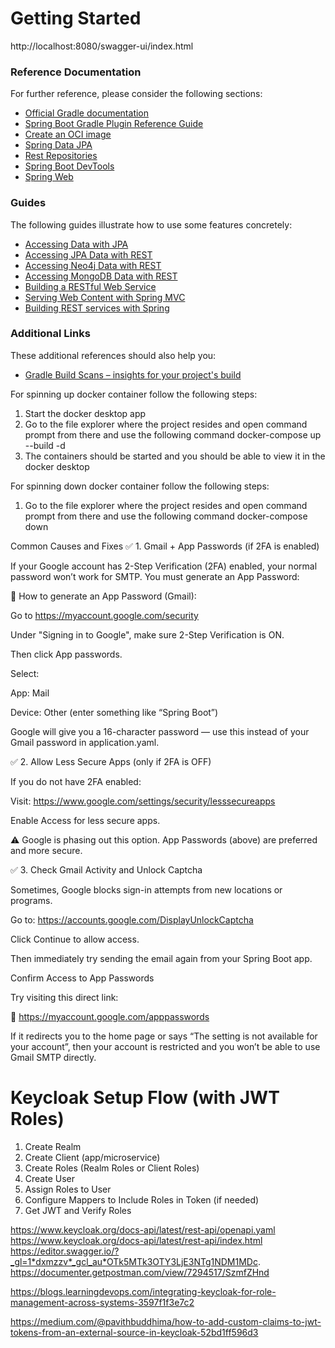 # Getting Started

http://localhost:8080/swagger-ui/index.html

### Reference Documentation

For further reference, please consider the following sections:

- [Official Gradle documentation](https://docs.gradle.org)
- [Spring Boot Gradle Plugin Reference Guide](https://docs.spring.io/spring-boot/3.4.4/gradle-plugin)
- [Create an OCI image](https://docs.spring.io/spring-boot/3.4.4/gradle-plugin/packaging-oci-image.html)
- [Spring Data JPA](https://docs.spring.io/spring-boot/3.4.4/reference/data/sql.html#data.sql.jpa-and-spring-data)
- [Rest Repositories](https://docs.spring.io/spring-boot/3.4.4/how-to/data-access.html#howto.data-access.exposing-spring-data-repositories-as-rest)
- [Spring Boot DevTools](https://docs.spring.io/spring-boot/3.4.4/reference/using/devtools.html)
- [Spring Web](https://docs.spring.io/spring-boot/3.4.4/reference/web/servlet.html)

### Guides

The following guides illustrate how to use some features concretely:

- [Accessing Data with JPA](https://spring.io/guides/gs/accessing-data-jpa/)
- [Accessing JPA Data with REST](https://spring.io/guides/gs/accessing-data-rest/)
- [Accessing Neo4j Data with REST](https://spring.io/guides/gs/accessing-neo4j-data-rest/)
- [Accessing MongoDB Data with REST](https://spring.io/guides/gs/accessing-mongodb-data-rest/)
- [Building a RESTful Web Service](https://spring.io/guides/gs/rest-service/)
- [Serving Web Content with Spring MVC](https://spring.io/guides/gs/serving-web-content/)
- [Building REST services with Spring](https://spring.io/guides/tutorials/rest/)

### Additional Links

These additional references should also help you:

- [Gradle Build Scans – insights for your project's build](https://scans.gradle.com#gradle)

For spinning up docker container follow the following steps:

1. Start the docker desktop app
2. Go to the file explorer where the project resides and open command prompt from there and use the following command
   docker-compose up --build -d
3. The containers should be started and you should be able to view it in the docker desktop

For spinning down docker container follow the following steps:

1. Go to the file explorer where the project resides and open command prompt from there and use the following command
   docker-compose down

Common Causes and Fixes
✅ 1. Gmail + App Passwords (if 2FA is enabled)

If your Google account has 2-Step Verification (2FA) enabled, your normal password won’t work for SMTP.
You must generate an App Password:

🔧 How to generate an App Password (Gmail):

Go to https://myaccount.google.com/security

Under "Signing in to Google", make sure 2-Step Verification is ON.

Then click App passwords.

Select:

App: Mail

Device: Other (enter something like “Spring Boot”)

Google will give you a 16-character password — use this instead of your Gmail password in application.yaml.

✅ 2. Allow Less Secure Apps (only if 2FA is OFF)

If you do not have 2FA enabled:

Visit: https://www.google.com/settings/security/lesssecureapps

Enable Access for less secure apps.

⚠️ Google is phasing out this option. App Passwords (above) are preferred and more secure.

✅ 3. Check Gmail Activity and Unlock Captcha

Sometimes, Google blocks sign-in attempts from new locations or programs.

Go to: https://accounts.google.com/DisplayUnlockCaptcha

Click Continue to allow access.

Then immediately try sending the email again from your Spring Boot app.

Confirm Access to App Passwords

Try visiting this direct link:

🔗 https://myaccount.google.com/apppasswords

If it redirects you to the home page or says “The setting is not available for your account”, then your account is restricted and you won’t be able to use Gmail SMTP directly.

# Keycloak Setup Flow (with JWT Roles)

1. Create Realm
2. Create Client (app/microservice)
3. Create Roles (Realm Roles or Client Roles)
4. Create User
5. Assign Roles to User
6. Configure Mappers to Include Roles in Token (if needed)
7. Get JWT and Verify Roles

https://www.keycloak.org/docs-api/latest/rest-api/openapi.yaml
https://www.keycloak.org/docs-api/latest/rest-api/index.html
https://editor.swagger.io/?_gl=1*dxmzzv*_gcl_au*OTk5MTk3OTY3LjE3NTg1NDM1MDc.
https://documenter.getpostman.com/view/7294517/SzmfZHnd

https://blogs.learningdevops.com/integrating-keycloak-for-role-management-across-systems-3597f1f3e7c2

https://medium.com/@pavithbuddhima/how-to-add-custom-claims-to-jwt-tokens-from-an-external-source-in-keycloak-52bd1ff596d3

